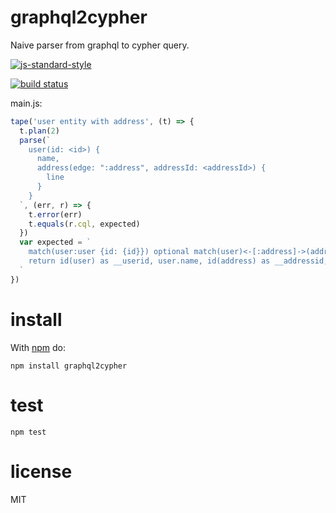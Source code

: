 # graphql2cypher

Naive parser from graphql to cypher query.

[![js-standard-style](https://cdn.rawgit.com/feross/standard/master/badge.svg)](https://github.com/feross/standard)

[![build status](https://api.travis-ci.org/JamesKyburz/graphql2cypher.svg)](https://travis-ci.org/JamesKyburz/graphql2cypher)

main.js:

```javascript
tape('user entity with address', (t) => {
  t.plan(2)
  parse(`
    user(id: <id>) {
      name,
      address(edge: ":address", addressId: <addressId>) {
        line
      }
    }
  `, (err, r) => {
    t.error(err)
    t.equals(r.cql, expected)
  })
  var expected = `
    match(user:user {id: {id}}) optional match(user)<-[:address]->(address:address {addressId: {addressId}})
    return id(user) as __userid, user.name, id(address) as __addressid, address.line
  `
})
```

# install

With [npm](https://npmjs.org) do:

```
npm install graphql2cypher
```

# test

```
npm test
```

# license

MIT
